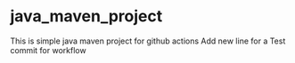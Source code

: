 # java_maven_project
This is simple java maven project for github actions
Add new line for a Test commit for workflow 

